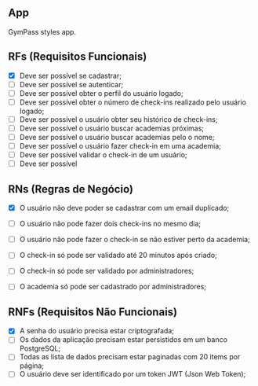 ## App

GymPass styles app.

## RFs (Requisitos Funcionais)

- [x] Deve ser possível se cadastrar;
- [ ] Deve ser possível se autenticar;
- [ ] Deve ser possível obter o perfil do usuário logado;
- [ ] Deve ser possível obter o número de check-ins realizado pelo usuário logado;
- [ ] Deve ser possível o usuário obter seu histórico de check-ins;
- [ ] Deve ser possível o usuário buscar academias próximas;
- [ ] Deve ser possível o usuário buscar academias pelo o nome;
- [ ] Deve ser possível o usuário fazer check-in em uma academia;
- [ ] Deve ser possível validar o check-in de um usuário;
- [ ] Deve ser possível 
 
## RNs (Regras de Negócio)

- [x] O usuário não deve poder se cadastrar com um email duplicado;
- [ ] O usuário não pode fazer dois check-ins no mesmo dia;
- [ ] O usuário não pode fazer o check-in se não estiver perto da academia;
- [ ] O check-in só pode ser validado até 20 minutos após criado;
- [ ] O check-in só pode ser validado por administradores;
- [ ] O academia só pode ser cadastrado por administradores;


## RNFs (Requisitos Não Funcionais)

- [x] A senha do usuário precisa estar criptografada;
- [ ] Os dados da aplicação precisam estar persistidos em um banco PostgreSQL;
- [ ] Todas as lista de dados precisam estar paginadas com 20 items por página;
- [ ] O usuário deve ser identificado por um token JWT (Json Web Token);
